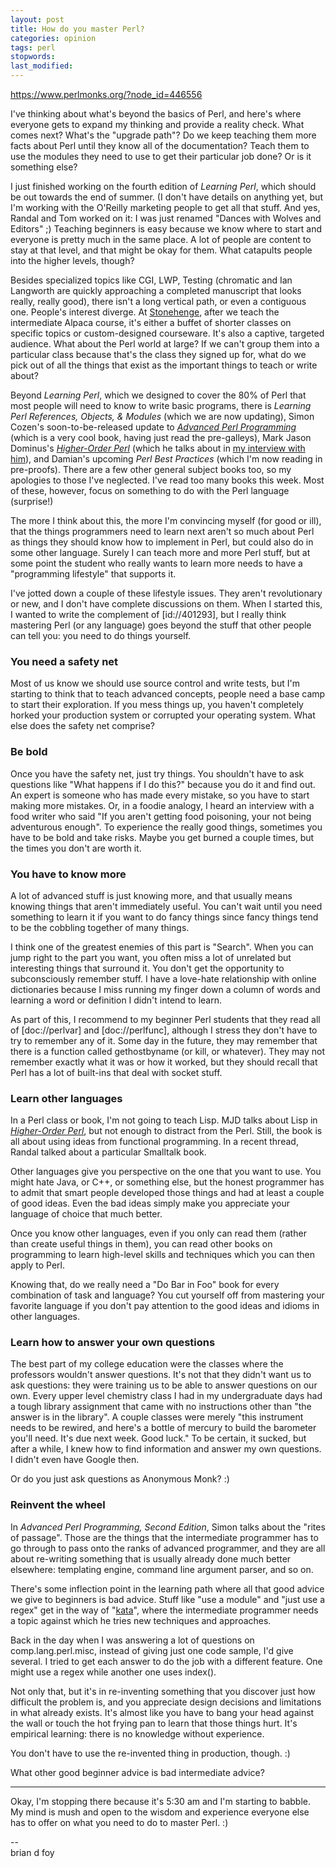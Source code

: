 ```yaml
---
layout: post
title: How do you master Perl?
categories: opinion
tags: perl
stopwords:
last_modified:
---
```


https://www.perlmonks.org/?node_id=446556

<p>
I've thinking about what's beyond the basics of Perl, and here's where
everyone gets to expand my thinking and provide a reality check. What
comes next? What's the "upgrade path"? Do we keep teaching them more
facts about Perl until they know all of the documentation? Teach them
to use the modules they need to use to get their particular job done?
Or is it something else?
</p>

<readmore>
<p>
I just finished working on the fourth edition of <i>Learning Perl</i>,
which should be out towards the end of summer. (I don't have details
on anything yet, but I'm working with the O'Reilly marketing people to
get all that stuff.  And yes, Randal and Tom worked on it: I was just
renamed "Dances with Wolves and Editors" ;) Teaching beginners is easy
because we know where to start and everyone is pretty much in the same
place. A lot of people are content to stay at that level, and that
might be okay for them. What catapults people into the higher levels,
though?
</p>

<p>
Besides specialized topics like CGI, LWP, Testing (chromatic and Ian
Langworth are quickly approaching a completed manuscript that looks
really, really good), there isn't a long vertical path, or even a
contiguous one.  People's interest diverge. At <a
href="http://www.stonehenge.com">Stonehenge</a>, after we teach the
intermediate Alpaca course, it's either a buffet of shorter classes on
specific topics or custom-designed courseware. It's also a captive, targeted
audience. What about the Perl world at large? If we can't group them
into a particular class because that's the class they signed up for,
what do we pick out of all the things that exist as the important
things to teach or write about?
</p>

<p>
Beyond <i>Learning Perl</i>, which we designed to cover the 80% of
Perl that most people will need to know to write basic programs, there
is <i>Learning Perl References, Objects, & Modules</i> (which we are
now updating), Simon Cozen's soon-to-be-released update to <i><a
href="http://www.oreilly.com/catalog/advperl2/">Advanced Perl
Programming</a></i> (which is a very cool book, having just read the
pre-galleys), Mark Jason Dominus's <i><a
href="http://perl.plover.com/hop/">Higher-Order Perl</a></i> (which he
talks about in <a
href="http://www.theperlreview.com/Interviews/mjd-hop-20050407.html?pm
" >my interview with him</a>), and Damian's upcoming <i>Perl Best
Practices</i> (which I'm now reading in pre-proofs). There are a few
other general subject books too, so my apologies to those I've
neglected.  I've read too many books this week. Most of these,
however, focus on something to do with the Perl language (surprise!)
</p>

<p>
The more I think about this, the more I'm convincing myself (for good
or ill), that the things programmers need to learn next aren't so much
about Perl as things they should know how to implement in Perl, but
could also do in some other language. Surely I can teach more and more
Perl stuff, but at some point the student who really wants to learn
more needs to have a "programming lifestyle" that supports it.
</p>

<p>
I've jotted down a couple of these lifestyle issues. They aren't
revolutionary or new, and I don't have complete discussions on them.
When I started this, I wanted to write the complement of [id://401293],
but I really think mastering Perl (or any language) goes beyond
the stuff that other people can tell you: you need to do things
yourself.
</p>

<h3>You need a safety net</h3>

<p>
Most of us know we should use source control and write tests, but I'm
starting to think that to teach advanced concepts, people need a base
camp to start their exploration.  If you mess things up, you haven't
completely horked your production system or corrupted your operating
system. What else does the safety net comprise?
</p>

<h3>Be bold</h3>

<p>
Once you have the safety net, just try things. You shouldn't have to
ask questions like "What happens if I do this?" because you do it and
find out.  An expert is someone who has made every mistake, so you
have to start making more mistakes. Or, in a foodie analogy, I heard
an interview with a food writer who said "If you aren't getting food
poisoning, your not being adventurous enough".  To experience the
really good things, sometimes you have to be bold and take risks.
Maybe you get burned a couple times, but the times you don't are worth
it.
</p>

<h3>You have to know more</h3>

<p>
A lot of advanced stuff is just knowing more, and that usually means
knowing things that aren't immediately useful.  You can't wait until
you need something to learn it if you want to do fancy things since
fancy things tend to be the cobbling together of many things.
</p>
<p>
I think one of the greatest enemies of this part is "Search". When
you can jump right to the part you want, you often miss a lot of
unrelated but interesting things that surround it. You don't get
the opportunity to subconsciously remember stuff. I have a love-hate
relationship with online dictionaries because I miss running my
finger down a column of words and learning a word or definition I didn't
intend to learn.
</p>
<p>
As part of this, I recommend to my beginner Perl students that they
read all of [doc://perlvar] and [doc://perlfunc], although I stress
they don't have to try to remember any of it.  Some day in the future,
they may remember that there is a function called gethostbyname (or
kill, or whatever).  They may not remember exactly what it was or how
it worked, but they should recall that Perl has a lot of built-ins
that deal with socket stuff.
</p>

<h3>Learn other languages</h3>

<p>
In a Perl class or book, I'm not going to teach Lisp.  MJD talks
about Lisp in <i><a href="http://perl.plover.com/hop/">Higher-Order Perl</a></i>, but not enough to distract
from the Perl. Still, the book is all about using ideas from functional
programming. In a recent thread, Randal talked about a particular Smalltalk
book.
</p>
<p>
Other languages give you perspective on the one that you want to use. You
might hate Java, or C++, or something else, but the honest programmer has
to admit that smart people developed those things and had at least a
couple of good ideas. Even the bad ideas simply make you appreciate
your language of choice that much better.
</p>
<p>
Once you know other languages, even if you only can read them (rather
than create useful things in them), you can read other books on
programming to learn high-level skills and techniques which you
can then apply to Perl.
</p>
<p>
Knowing that, do we really need a "Do Bar in Foo" book for every
combination of task and language? You cut yourself off from
mastering your favorite language if you don't pay attention to the
good ideas and idioms in other languages.
</p>

<h3>Learn how to answer your own questions</h3>

<p>
The best part of my college education were the classes where the
professors wouldn't answer questions.  It's not that they didn't want
us to ask questions: they were training us to be able to answer
questions on our own. Every upper level chemistry class I had in my
undergraduate days had a tough library assignment that came with no
instructions other than "the answer is in the library". A couple
classes were merely "this instrument needs to be rewired, and here's a
bottle of mercury to build the barometer you'll need. It's due next
week. Good luck." To be certain, it sucked, but after a while, I knew
how to find information and answer my own questions.  I didn't
even have Google then.
</p>
<p>
Or do you just ask questions as Anonymous Monk? :)
</p>

<h3>Reinvent the wheel</h3>

<p>
In <i>Advanced Perl Programming, Second Edition</i>, Simon talks
about the "rites of passage". Those are the things that the intermediate
programmer has to go through to pass onto the ranks of advanced
programmer, and they are all about re-writing something that is
usually already done much better elsewhere: templating engine, command
line argument parser, and so on.
</p>
<p>
There's some inflection point in the learning path where all that
good advice we give to beginners is bad advice.  Stuff like "use
a module" and "just use a regex" get in the way of "<a
href="http://blogs.pragprog.com/cgi-bin/pragdave.cgi/Practices/Kata">kata</a>",
where the intermediate programmer needs a topic against which he
tries new techniques and approaches.
</p>
<p>
Back in the day when I was answering a lot of questions on comp.lang.perl.misc,
instead of giving just one code sample, I'd give several. I tried to get
each answer to do the job with a different feature. One might use a regex
while another one uses index().
</p>
<p>
Not only that, but it's in re-inventing something that you discover just
how difficult the problem is, and you appreciate design decisions and limitations
in what already exists. It's almost like you have to bang your head against
the wall or touch the hot frying pan to learn that those things hurt. It's
empirical learning: there is no knowledge without experience.
</p>
<p>
You don't have to use the re-invented thing in production, though. :)
</p>
<p>
What other good beginner advice is bad intermediate advice?
</p>

<hr>
</readmore>
<p>
Okay, I'm stopping there because it's 5:30 am and I'm starting to babble.
My mind is mush and open to the wisdom and experience everyone else has to
offer on what you need to do to master Perl. :)
</p>

<!-- Node text goes above. Div tags should contain sig only -->
<div class="pmsig"><div class="pmsig-366986">
-- <br />
brian d foy <brian.d.foy@gmail.com>
</div></div>
